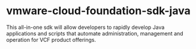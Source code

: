 # vmware-cloud-foundation-sdk-java
This all-in-one sdk will allow developers to rapidly develop Java applications and scripts that automate administration, management and operation for VCF product offerings.
